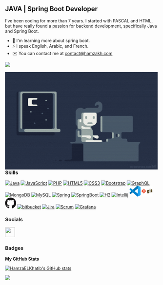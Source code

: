 JAVA | Spring Boot Developer
---------------------------

I've been coding for more than 7 years. I started with PASCAL and HTML, but have really found a passion for backend development, specifically Java and Spring Boot.

* 🧠  I'm learning more about spring boot.
* ⚡  I speak English, Arabic, and French.
* ✉️  You can contact me at [contact@hamzakh.com](mailto:contact@hamzakh.com)


<a href="https://www.github.com/HamzaELKhatib" target="_blank" rel="noreferrer"><img
src="https://img.shields.io/github/followers/HamzaELKhatib?logo=github&style=for-the-badge&color=0891b2&labelColor=27272a" /></a>

<img align="left" alt="GIF" src="https://github.com/HamzaELKhatib/HamzaELKhatib/blob/main/coding.gif?raw=true" width="500" height="320" />



<br /><br /><br /><br /><br /><br /><br /><br /><br /><br /><br /><br /><br /><br /><br /><br /><br />




### Skills

<p align="left">
<a href="https://www.oracle.com/java/" target="_blank" rel="noreferrer"><img src="https://raw.githubusercontent.com/danielcranney/readme-generator/main/public/icons/skills/java-colored.svg" width="36" height="36" alt="Java" /></a>
<a href="https://developer.mozilla.org/en-US/docs/Web/JavaScript" target="_blank" rel="noreferrer"><img src="https://raw.githubusercontent.com/danielcranney/readme-generator/main/public/icons/skills/javascript-colored.svg" width="36" height="36" alt="JavaScript" /></a>
<a href="https://www.php.net/" target="_blank" rel="noreferrer"><img src="https://raw.githubusercontent.com/danielcranney/readme-generator/main/public/icons/skills/php-colored.svg" width="36" height="36" alt="PHP" /></a>
<a href="https://developer.mozilla.org/en-US/docs/Glossary/HTML5" target="_blank" rel="noreferrer"><img src="https://raw.githubusercontent.com/danielcranney/readme-generator/main/public/icons/skills/html5-colored.svg" width="36" height="36" alt="HTML5" /></a>
<a href="https://www.w3.org/TR/CSS/#css" target="_blank" rel="noreferrer"><img src="https://raw.githubusercontent.com/danielcranney/readme-generator/main/public/icons/skills/css3-colored.svg" width="36" height="36" alt="CSS3" /></a>
<a href="https://getbootstrap.com/" target="_blank" rel="noreferrer"><img src="https://raw.githubusercontent.com/danielcranney/readme-generator/main/public/icons/skills/bootstrap-colored.svg" width="36" height="36" alt="Bootstrap" /></a>
<a href="https://graphql.org/" target="_blank" rel="noreferrer"><img src="https://raw.githubusercontent.com/danielcranney/readme-generator/main/public/icons/skills/graphql-colored.svg" width="36" height="36" alt="GraphQL" /></a>
<a href="https://www.mongodb.com/" target="_blank" rel="noreferrer"><img src="https://raw.githubusercontent.com/danielcranney/readme-generator/main/public/icons/skills/mongodb-colored.svg" width="36" height="36" alt="MongoDB" /></a>
<a href="https://www.mysql.com/" target="_blank" rel="noreferrer"><img src="https://raw.githubusercontent.com/danielcranney/readme-generator/main/public/icons/skills/mysql-colored.svg" width="36" height="36" alt="MySQL" /></a>
<a href="https://spring.io/" target="_blank" rel="noreferrer"><img src="https://user-images.githubusercontent.com/33158051/103925017-e7673b80-50e4-11eb-9379-ceb82e3f382c.png" width="36" height="36" alt="Spring" /></a>
<a href="https://spring.io/projects/spring-boot" target="_blank" rel="noreferrer"><img src="https://user-images.githubusercontent.com/33158051/103466606-760a4000-4d14-11eb-9941-2f3d00371471.png" width="70" height="36" alt="SpringBoot" /></a>
<a href="https://www.h2database.com/html/main.html" target="_blank" rel="noreferrer"><img src="https://h2database.com/html/images/h2-logo-2.png" width="40" height="36" alt="H2" /></a>
<a href="https://www.jetbrains.com/idea/" target="_blank" rel="noreferrer"><img src="https://pbs.twimg.com/profile_images/1206618215767584769/zl48EuhC_400x400.jpg" width="36" height="36" alt="Intellij" /></a>
<a href="https://code.visualstudio.com/" target="_blank" rel="noreferrer"><img src="https://raw.githubusercontent.com/github/explore/80688e429a7d4ef2fca1e82350fe8e3517d3494d/topics/visual-studio-code/visual-studio-code.png" width="36" height="36" alt="VSCode" /></a>
 <a href="https://git-scm.com/" target="_blank" rel="noreferrer"><img src="https://raw.githubusercontent.com/github/explore/80688e429a7d4ef2fca1e82350fe8e3517d3494d/topics/git/git.png" width="36" height="36" alt="git" /></a>
 <a href="https://github.com/" target="_blank" rel="noreferrer"><img src="https://raw.githubusercontent.com/github/explore/78df643247d429f6cc873026c0622819ad797942/topics/github/github.png" width="36" height="36" alt="github" /></a>
 <a href="https://bitbucket.org/product" target="_blank" rel="noreferrer"><img src="https://e7.pngegg.com/pngimages/475/330/png-clipart-bitbucket-computer-software-github-bitbucket-server-blue-angle.png" width="36" height="36" alt="bitbucket" /></a>
 <a href="https://www.atlassian.com/software/jira" target="_blank" rel="noreferrer"><img src="https://camo.githubusercontent.com/9f105d17211202e728af348707328453142d60e9d22d96e40fd9c8f1923142e6/68747470733a2f2f63646e2e776f726c64766563746f726c6f676f2e636f6d2f6c6f676f732f6a6972612d312e737667" width="36" height="36" alt="Jira" /></a>
 <a href="https://www.scrum.org/" target="_blank" rel="noreferrer"><img src="https://user-images.githubusercontent.com/33634168/89199023-49f46280-d5ae-11ea-8f21-34d69074b8f9.png" width="36" height="36" alt="Scrum" /></a>
 <a href="https://grafana.com/" target="_blank" rel="noreferrer"><img src="https://user-images.githubusercontent.com/5418178/162419165-9570bbeb-c703-4455-af28-f63a8c6dd019.png" width="36" height="36" alt="Grafana" /></a>


### Socials

<p align="left"> <a href="https://www.linkedin.com/in/hamza-el-khatib" target="_blank" rel="noreferrer"><img src="https://raw.githubusercontent.com/danielcranney/readme-generator/main/public/icons/socials/linkedin.svg" width="32" height="32" /></a></p>
 

### Badges


<b>My GitHub Stats</b>

<a href="http://www.github.com/HamzaELKhatib"><img src="https://github-readme-stats.vercel.app/api?username=HamzaELKhatib&show_icons=true&hide=&count_private=true&title_color=0891b2&text_color=ffffff&icon_color=0891b2&bg_color=27272a&hide_border=true&show_icons=true" alt="HamzaELKhatib's GitHub stats" /></a>

<a href="http://www.github.com/HamzaELKhatib"><img src="https://github-readme-streak-stats.herokuapp.com/?user=HamzaELKhatib&stroke=ffffff&background=27272a&ring=0891b2&fire=0891b2&currStreakNum=ffffff&currStreakLabel=0891b2&sideNums=ffffff&sideLabels=ffffff&dates=ffffff&hide_border=true" /></a>






 
